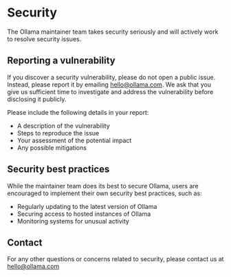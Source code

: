 # Security

The Ollama maintainer team takes security seriously and will actively work to resolve security issues.

## Reporting a vulnerability

If you discover a security vulnerability, please do not open a public issue. Instead, please report it by emailing hello@ollama.com. We ask that you give us sufficient time to investigate and address the vulnerability before disclosing it publicly.

Please include the following details in your report:
- A description of the vulnerability
- Steps to reproduce the issue
- Your assessment of the potential impact
- Any possible mitigations

## Security best practices

While the maintainer team does its best to secure Ollama, users are encouraged to implement their own security best practices, such as:

- Regularly updating to the latest version of Ollama
- Securing access to hosted instances of Ollama
- Monitoring systems for unusual activity

## Contact

For any other questions or concerns related to security, please contact us at hello@ollama.com
